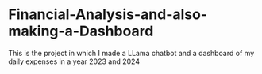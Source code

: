 # Financial-Analysis-and-also-making-a-Dashboard
This is the project in which I made a LLama chatbot and a dashboard of my daily expenses in a year 2023 and 2024   

